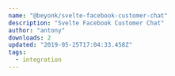 ```yaml
---
name: "@beyonk/svelte-facebook-customer-chat"
description: "Svelte Facebook Customer Chat"
author: "antony"
downloads: 2
updated: "2019-05-25T17:04:33.458Z"
tags: 
  - integration
---
```

